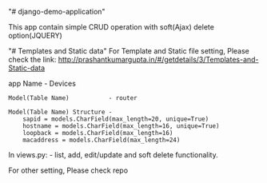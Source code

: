 "# django-demo-application" 

This app contain simple CRUD operation with soft(Ajax) delete option(JQUERY)

"# Templates and Static data"
For Template and Static file setting, Please check the link:
http://prashantkumargupta.in/#/getdetails/3/Templates-and-Static-data

app Name - Devices

	Model(Table Name) 			- router
	
	Model(Table Name) Structure - 
		sapid = models.CharField(max_length=20, unique=True)    
		hostname = models.CharField(max_length=16, unique=True)
		loopback = models.CharField(max_length=16)
		macaddress = models.CharField(max_length=24)

In views.py: - list, add, edit/update and soft delete functionality.

For other setting, Please check repo